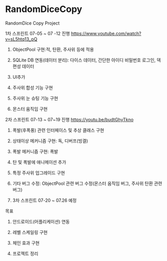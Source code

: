 # RandomDiceCopy
RandomDice Copy Project

1차 스프린트 07-05 ~ 07 -12 진행 
https://www.youtube.com/watch?v=sL5htq13_pQ

1. ObjectPool 구현:적, 탄환, 주사위 등에 적용

2. SQLite DB 연동(데이터 분리): 다이스 데이터, 간단한 아이디 비밀번호 로그인, 덱 편성 데이터 

3. UI추가

4. 주사위 합성 기능 구현

5. 주사위 눈 슈팅 기능 구현

6. 몬스터 움직임 구현



2차 스프린트  07-13 ~ 07~19 진행
https://youtu.be/budtGhyTkno

1. 폭발(후폭풍) 관련 인터페이스 및 추상 클래스 구현

2. 상태이상 메커니즘 구현: 독, 디버프(빙결)

3. 폭발 메커니즘 구현: 폭발

4. 탄 및 폭발에 애니메이션 추가

5. 특정 주사위 업그레이드 구현

6. 기타 버그 수정: ObjectPool 관련 버그 수정(몬스터 움직임 버그, 주사위 탄환 관련 버그)

7. 3차 스프린트 07-20 ~ 07.26 예정

목표

1. 안드로이드(어플리케이션) 연동

2. 레벨 스케일링 구현

3. 체인 효과 구현

4. 프로젝트 정리
